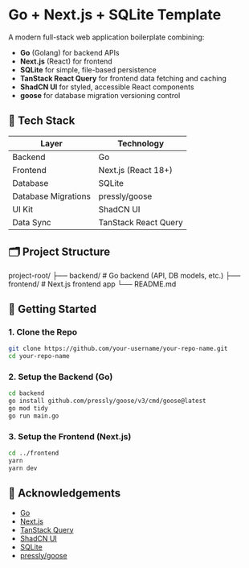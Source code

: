 # Go + Next.js + SQLite Template

A modern full-stack web application boilerplate combining:

- **Go** (Golang) for backend APIs
- **Next.js** (React) for frontend
- **SQLite** for simple, file-based persistence
- **TanStack React Query** for frontend data fetching and caching
- **ShadCN UI** for styled, accessible React components
- **goose** for database migration versioning control

## 🔧 Tech Stack

| Layer               | Technology           |
| ------------------- | -------------------- |
| Backend             | Go                   |
| Frontend            | Next.js (React 18+)  |
| Database            | SQLite               |
| Database Migrations | pressly/goose        |
| UI Kit              | ShadCN UI            |
| Data Sync           | TanStack React Query |

## 🗂 Project Structure

project-root/
├── backend/ # Go backend (API, DB models, etc.)
├── frontend/ # Next.js frontend app
└── README.md

## 🚀 Getting Started

### 1. Clone the Repo

```bash
git clone https://github.com/your-username/your-repo-name.git
cd your-repo-name
```

### 2. Setup the Backend (Go)

```bash
cd backend
go install github.com/pressly/goose/v3/cmd/goose@latest
go mod tidy
go run main.go
```

### 3. Setup the Frontend (Next.js)

```bash
cd ../frontend
yarn
yarn dev
```

## 🙌 Acknowledgements

- [Go](https://go.dev/)
- [Next.js](https://nextjs.org/)
- [TanStack Query](https://tanstack.com/query)
- [ShadCN UI](https://ui.shadcn.com/)
- [SQLite](https://github.com/mattn/go-sqlite3)
- [pressly/goose](https://github.com/pressly/goose)
